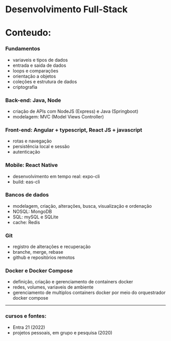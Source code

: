 # Desenvolvimento Full-Stack

# Conteudo:

### Fundamentos
- variaveis e tipos de dados
- entrada e saida de dados
- loops e comparações
- orientação a objetos
- coleções e estrutura de dados
- criptografia

### Back-end: Java, Node
- criação de APIs com NodeJS (Express) e Java (Springboot)
- modelagem: MVC (Model Views Controller)

### Front-end: Angular + typescript, React JS + javascript
- rotas e navegação
- persistência local e sessão
- autenticação

### Mobile: React Native
- desenvolvimento em tempo real: expo-cli
- build: eas-cli

### Bancos de dados
- modelagem, criação, alterações, busca, visualização e ordenação
- NOSQL: MongoDB
- SQL: mySQL e SQLite
- cache: Redis

### Git
- registro de alterações e recuperação
- branche, merge, rebase
- github e repositórios remotos

### Docker e Docker Compose
- definição, criação e gerenciamento de containers docker
- redes, volumes, variaveis de ambiente
- gerenciamento de multiplos containers docker por meio do orquestrador docker compose

---
### cursos e fontes: 
- Entra 21 (2022)
- projetos pessoais, em grupo e pesquisa (2020)
